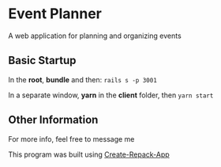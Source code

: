 # Event Planner

A web application for planning and organizing events

## Basic Startup

In the **root**, **bundle** and then:
`rails s -p 3001`

In a separate window, **yarn** in the **client** folder, then
`yarn start`

## Other Information
For more info, feel free to message me

This program was built using [Create-Repack-App](https://github.com/wdjungst/create-repack-app)
